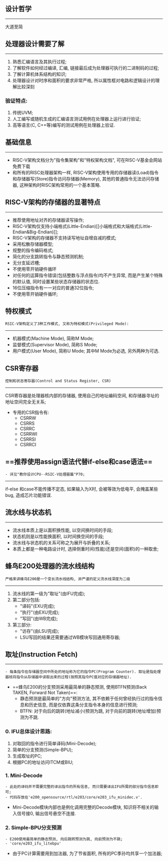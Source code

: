 ## 设计哲学
---
大道至简

## 处理器设计需要了解
---
1. 熟悉汇编语言及其执行过程;
2. 了解软件如何经过编译, 汇编, 链接最后成为处理器可执行的二进制码的过程;
3. 了解计算机体系结构的知识;
4. 处理器设计对时序和面积的要求非常严格, 所以属性框对电路和逻辑设计的理解比较深刻
### 验证特点:
1. 传统UVM;
2. 人工编写或随机生成的汇编语言测试用例在处理器上运行进行验证;
3. 高等语言(C, C++等)编写的测试用例在处理器上验证.

## 基础信息
---
- RISC-V架构文档分为"指令集架构"和"特权架构文档", 可在RISC-V基金会网站免费下载
- 和所有的RISC处理器架构一样, RISC-V架构使用专用的存储器读(Load)指令和存储器写(Store)指令访问存储器(Memory), 其他的普通指令无法访问存储器, 这种架构时RISC架构常用的一个基本策略.

## RISC-V架构的存储器的显著特点
---
- 推荐使用地址对齐的存储器读写操作;
- RISC-V架构仅支持小端格式(Little-Endian)[[小端格式和大端格式(Little-Endian&Big-Endian)]];
- RISC-V架构的存储器不支持读写地址自增自减的模式;
- 采用松散存储器模型;
- 规整的指令编码格式;
- 简化的分支跳转指令与静态预测机制;
- 无分支延迟槽;
- 不使用零开销硬件循环
- 对任何的运算指令错误(包括整数与浮点指令)均不产生异常, 而是产生某个特殊的默认值, 同时设置某些状态存储器的状态位.
- 16位压缩指令有一一对应的普通32位指令;
- 不使用零开销硬件循环;

## 特权模式
    RSIC-V架构定义了3种工作模式, 又称为特权模式(Privileged Mode):
---
- 机器模式(Machine Mode), 简称M Mode;
- 监督模式(Supervisor Mode), 简称S Mode;
- 用户模式(User Mode), 简称U Mode;
其中M Mode为必选, 另外两种为可选.

## CSR寄存器
    控制和状态寄存器(Control and Status Register, CSR)
---
CSR寄存器是处理器核内部的存储器, 使用自己的地址编码空间, 和存储器寻址的地址空间完全无关系;
- 专用的CSR指令有:
    - CSRRW
    - CSRRS
    - CSRRC
    - CSRRWI
    - CSRRSI
    - CSRRCI

## ==推荐使用assign语法代替if-else和case语法==
    - 详见"教你设计CPU--RSIC-V处理器篇"P70;
---
if-else 和case不能传播不定态, 如果输入为X时, 会被等效为低电平, 会掩盖某些bug, 造成芯片功能错误.

## 流水线与状态机
---
- 流水线本质上是以面积换性能, 以空间换时间的手段;
- 状态机则是以性能换面积, 以时间换空间的手段;
- 流水线与状态机的关系可称之为展开与折叠的关系;
- 本质上都是一种电路设计时, 选择侧重时间(性能)还是空间(面积)的一种取舍;

## 蜂鸟E200处理器的流水线结构
    严格来讲蜂鸟E200是一个变长流水线结构, 非严谨的定义流水线深度为二级
---
1. 流水线的第一级为"取址"(由IFU完成);
2. 第二部分包括:
    - "译码"(EXU完成);
    - "执行"(由EXU完成);
    - "写回"(由WB完成);
3. 第三部分:
    - "访存"(由LSU完成);
    - LSU写回的结果还需要通过WB模块写回通用寄存器;

## 取址(Instruction Fetch)
---
    - 每条指令在存储器空间中所处的地址称为它的指令PC(Program Counter). 取址是指处理器核将指令从存储器中读取出来的过程(按照其指令PC值对应的存储器地址).
- ==蜂鸟E200的分支预测采用最简单的静态预测, 使用BTFN预测(Back TAKEN, Forward Not Taken)==:
    - 静态预测是最简单的"方向"预测方法, 其不依赖于任何曾经执行过的指令信息和历史信息, 而是仅依靠这条分支指令本身的信息进行预测;
    - BTFN: 对于向后的跳转(地址减小)预测为跳, 对于向前的跳转(地址增加)预测为不跳.
### 0. IFU总体设计思路:
1. 对取回的指令进行简单译码(Mini-Decode);
2. 简单的分支预测(Simple-BPU);
3. 生成取址的PC;
4. 根据PC的地址访问ITCM或BIU;
### 1. Mini-Decode
    - 此处的译码并不需要完整的译出指令的所有信息, 而只需要译出IFU所需的部分指令信息即可;
    - 代码存放在'e200_opensource/rtl/e203/core/e203_ifu_minidec.v'.
- Mini-Decode模块内部也是例化调用完整的Decode模块, 知识将不相关的输入信号接0, 输出信号悬空不连接.
### 2. Simple-BPU分支预测
    - E200使用最简单的静态预测, 向后跳转预测为跳, 向前预测为不跳;
    - 'core/e203_ifu_litebpu'
- 由于PC计算需要用到加法器, 为了节省面积, 所有的PC季孙均共享一个加法器;